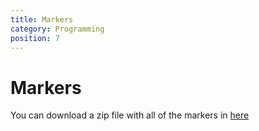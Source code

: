 ```yaml
---
title: Markers
category: Programming
position: 7
---
```

# Markers

You can download a zip file with all of the markers in [here](/markers.zip)